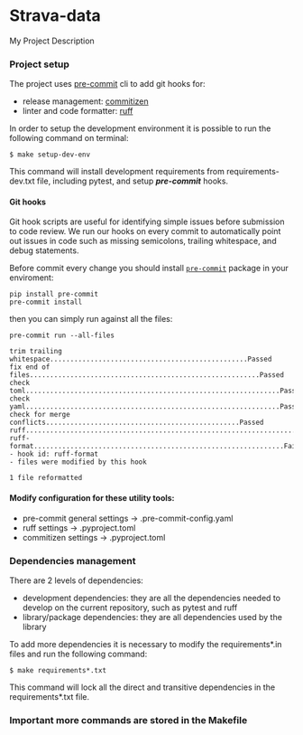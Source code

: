 # Strava-data

My Project Description

### Project setup

The project uses [pre-commit](https://pre-commit.com/) cli to add git hooks for:
- release management: [commitizen](https://commitizen-tools.github.io/commitizen/)
- linter and code formatter: [ruff](https://docs.astral.sh/ruff/)

In order to setup the development environment it is possible to run the following command on terminal:

```shell
$ make setup-dev-env
```

This command will install development requirements from requirements-dev.txt file, including pytest,
and setup ***pre-commit*** hooks.

#### Git hooks
Git hook scripts are useful for identifying simple issues before submission to code review.
We run our hooks on every commit to automatically point out issues in code such as missing semicolons, trailing whitespace, and debug statements.

Before commit every change you should install [`pre-commit`](https://pre-commit.com) package in your enviroment:
```
pip install pre-commit
pre-commit install
```

then you can simply run against all the files:
```
pre-commit run --all-files
```
```
trim trailing whitespace.................................................Passed
fix end of files.........................................................Passed
check toml...............................................................Passed
check yaml...............................................................Passed
check for merge conflicts................................................Passed
ruff.....................................................................Passed
ruff-format..............................................................Failed
- hook id: ruff-format
- files were modified by this hook

1 file reformatted
```

#### Modify configuration for these utility tools:
- pre-commit general settings -> .pre-commit-config.yaml
- ruff settings -> .pyproject.toml
- commitizen settings -> .pyproject.toml

### Dependencies management

There are 2 levels of dependencies:
- development dependencies: they are all the dependencies needed to develop on the current repository, such as pytest and ruff 
- library/package dependencies: they are all dependencies used by the library

To add more dependencies it is necessary to modify the requirements*.in files and run the following command:
```shell
$ make requirements*.txt
```
This command will lock all the direct and transitive dependencies in the requirements*.txt file.

### Important more commands are stored in the Makefile
